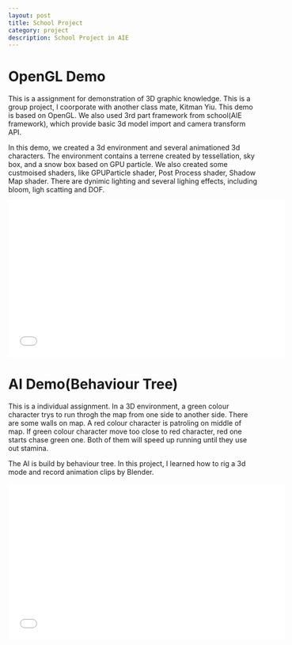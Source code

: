 ```yaml
---
layout: post
title: School Project
category: project
description: School Project in AIE 
---
```


# OpenGL Demo
This is a assignment for demonstration of 3D graphic knowledge. This is a group project, I coorporate with another class mate, Kitman Yiu. This demo is based on OpenGL. We also used 3rd part framework from school(AIE framework), which provide basic 3d model import and camera transform API.

In this demo, we created a 3d environment and several animationed 3d characters. The environment contains a terrene created by tessellation, sky box, and a snow box based on GPU particle. We also created some custmoised shaders, like GPUParticle shader, Post Process shader, Shadow Map shader. There are dynimic lighting and several lighing effects, including bloom, ligh scatting and DOF.

<div style="text-align:center">
<embed src="//youtu.be/FtB7VZ_f80o" frameborder="0" allowfullscreen width="560" height="315"></embed>
</div>

# AI Demo(Behaviour Tree)
This is a individual assignment. In a 3D environment, a green colour character trys to run throgh the map from one side to another side. There are some walls on map. A red colour character is patroling on middle of map. If green colour character move too close to red character, red one starts chase green one. Both of them will speed up running until they use out stamina.

The AI is build by behaviour tree. In this project, I learned how to rig a 3d mode and record animation clips by Blender.

<div style="text-align:center">
<embed src="//youtu.be/HkY-PzVd4hs" frameborder="0" allowfullscreen width="560" height="315"></embed>
</div>
